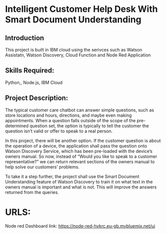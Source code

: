 # Intelligent Customer Help Desk With Smart Document Understanding

## Introduction
This project is built in IBM cloud using the serivces such as Watson Assistatn, Watson Discovery, Cloud Function and Node Red Application

## Skills Required:
Python,, Node.js, IBM Cloud

## Project Description:

The typical customer care chatbot can answer simple questions, such as store locations and hours, directions, and maybe even making appointments. When a question falls outside of the scope of the pre-determined question set, the option is typically to tell the customer the question isn’t valid or offer to speak to a real person.

In this project, there will be another option. If the customer question is about the operation of a device, the application shall pass the question onto Watson Discovery Service, which has been pre-loaded with the device’s owners manual. So now, instead of “Would you like to speak to a customer representative?” we can return relevant sections of the owners manual to help solve our customers’ problems.

To take it a step further, the project shall use the Smart Document Understanding feature of Watson Discovery to train it on what text in the owners manual is important and what is not. This will improve the answers returned from the queries.

# URLS:

Node red Dashboard link: https://node-red-hvkrc.eu-gb.mybluemix.net/ui
